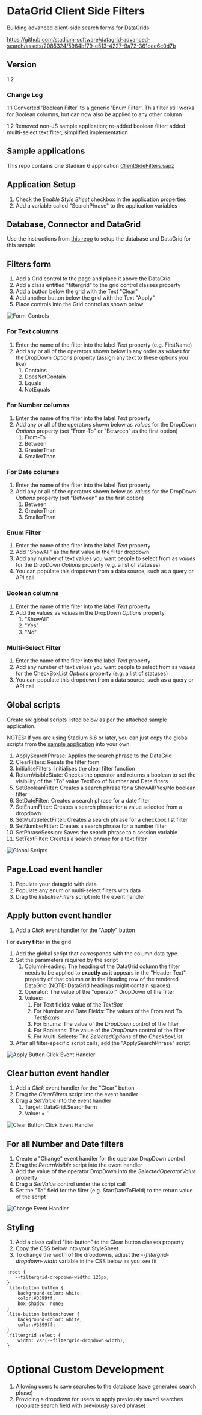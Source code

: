 # DataGrid Client Side Filters

Building advanced client-side search forms for DataGrids

https://github.com/stadium-software/datagrid-advanced-search/assets/2085324/5964bf79-e513-4227-9a72-361cee6c0d7b

## Version
1.2

### Change Log
1.1 Converted 'Boolean Filter' to a generic 'Enum Filter'. This filter still works for Boolean columns, but can now also be applied to any other column

1.2 Removed non-JS sample application; re-added boolean filter; added muilti-select text filter; simplified implementation

## Sample applications
This repo contains one Stadium 6 application
[ClientSideFilters.sapz](Stadium6/ClientSideFilters.sapz?raw=true)

## Application Setup
1. Check the *Enable Style Sheet* checkbox in the application properties
2. Add a variable called "SearchPhrase" to the application variables

## Database, Connector and DataGrid
Use the instructions from [this repo](https://github.com/stadium-software/samples-database) to setup the database and DataGrid for this sample

## Filters form

1. Add a Grid control to the page and place it above the DataGrid
2. Add a class entitled "filtergrid" to the grid control classes property
3. Add a button below the grid with the Text "Clear"
4. Add another button below the grid with the Text "Apply"
5. Place controls into the Grid control as shown below

![Form-Controls](images/UI-Explanation.png)

### For Text columns

1. Enter the name of the filter into the label *Text* property (e.g. FirstName)
2. Add any or all of the operators shown below in any order as *values* for the DropDown  *Options* property (assign any text to these options you like)
   1. Contains
   2. DoesNotContain
   3. Equals
   4. NotEquals

### For Number columns

1. Enter the name of the filter into the label *Text* property
2. Add any or all of the operators shown below as *values* for the DropDown  *Options* property (set "From-To" or "Between" as the first option)
   1. From-To
   2. Between
   3. GreaterThan
   4. SmallerThan

### For Date columns

1. Enter the name of the filter into the label *Text* property
2. Add any or all of the operators shown below as *values* for the DropDown  *Options* property (set "Between" as the first option)
   1. Between
   2. GreaterThan
   3. SmallerThan

### Enum Filter

1. Enter the name of the filter into the label *Text* property
2. Add "ShowAll" as the first value in the filter dropdown
3. Add any number of text values you want people to select from as *values* for the DropDown *Options* property (e.g. a list of statuses) 
4. You can populate this dropdown from a data source, such as a query or API call

### Boolean columns

1. Enter the name of the filter into the label *Text* property
2. Add the values as *values* in the DropDown *Options* property
   1. "ShowAll"
   2. "Yes"
   3. "No"

### Multi-Select Filter

1. Enter the name of the filter into the label *Text* property
2. Add any number of text values you want people to select from as *values* for the CheckBoxList *Options* property (e.g. a list of statuses) 
3. You can populate this dropdown from a data source, such as a query or API call

## Global scripts

Create six global scripts listed below as per the attached sample application. 

NOTES: If you are using Stadium 6.6 or later, you can just copy the global scripts from the [sample application](Stadium6/ClientSideFilters.sapz?raw=true) into your own.

1. ApplySearchPhrase: Applies the search phrase to the DataGrid
2. ClearFilters: Resets the filter form
3. InitialiseFilters: Initialises the clear filter function
4. ReturnVisibleState: Checks the operator and returns a boolean to set the visibility of the "To" value TextBox of Number and Date filters
5. SetBooleanFilter: Creates a search phrase for a ShowAll/Yes/No boolean filter
6. SetDateFilter: Creates a search phrase for a date filter
7. SetEnumFilter: Creates a search phrase for a value selected from a dropdown
8. SetMultiSelectFilter: Creates a search phrase for a checkbox list filter
9. SetNumberFilter: Creates a search phrase for a number filter
10. SetPhraseSession: Saves the search phrase to a session variable
11. SetTextFilter: Creates a search phrase for a text filter

![Global Scripts](images/Global-Scripts.png)

## Page.Load event handler

1. Populate your datagrid with data
2. Populate any enum or multi-select filters with data
3. Drag the *InitialiseFilters* script into the event handler

## Apply button event handler

1. Add a *Click* event handler for the "Apply" button

For **every filter** in the grid
1. Add the global script that corresponds with the column data type 
2. Set the parameters required by the script
   1. ColumnHeading: The heading of the DataGrid column the filter needs to be applied to **exactly** as it appears in the "Header Text" property of that column or in the Heading row of the rendered DataGrid (NOTE: DataGrid headings might contain spaces)
   2. Operator: The value of the "operator" DropDown of the filter
   3. Values: 
      1. For Text fields: value of the *TextBox*
      2. For Number and Date Fields: The values of the From and To *TextBoxes*
      3. For Enums: The value of the *DropDown* control of the filter
      4. For Booleans: The value of the *DropDown* control of the filter
      5. For Multi-Selects: The *SelectedOptions* of the *CheckboxList* 
3. After all filter-specific script calls, add the "ApplySearchPhrase" script

![Apply Button Click Event Handler](images/Apply-Button-Click.png)

## Clear button event handler

1. Add a *Click* event handler for the "Clear" button
2. Drag the *ClearFilters* script into the event handler
3. Drag a *SetValue* into the event handler
   1. Target: DataGrid.SearchTerm
   2. Value: = ''

![Clear Button Click Event Handler](images/Clear-Button-Event.png)

## For all Number and Date filters

1. Create a "Change" event handler for the operator DropDown control
2. Drag the *ReturnVisible* script into the event handler
3. Add the value of the operator DropDown into the *SelectedOperatorValue* property
4. Drag a *SetValue* control under the script call
5. Set the "To" field for the filter (e.g. StartDateToField) to the return value of the script

![Change Event Handler](images/Change-Event.png)

## Styling

1. Add a class called "lite-button" to the Clear button classes property
2. Copy the CSS below into your StyleSheet
3. To change the width of the dropdowns, adjust the *--filtergrid-dropdown-width* variable in the CSS below as you see fit 

```
:root {
   --filtergrid-dropdown-width: 125px;
}
.lite-button button {
	background-color: white;
	color:#3399ff; 
	box-shadow: none;
}
.lite-button button:hover {
	background-color: white;
	color:#3399ff; 
}
.filtergrid select {
	width: var(--filtergrid-dropdown-width);
}
```

# Optional Custom Development
1. Allowing users to save searches to the database (save generated search phase)
2. Providing a dropdown for users to apply previously saved searches (populate search field with previously saved phrase)
